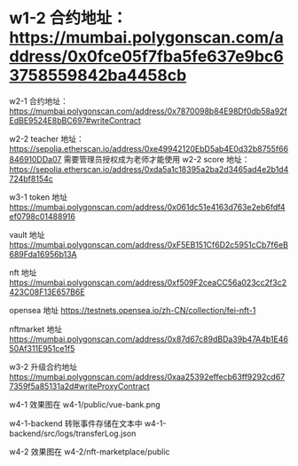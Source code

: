 # w1-2 合约地址：https://mumbai.polygonscan.com/address/0x0fce05f7fba5fe637e9bc63758559842ba4458cb

w2-1 合约地址：https://mumbai.polygonscan.com/address/0x7870098b84E98Df0db58a92fEdBE9524E8bBC697#writeContract

w2-2 teacher 地址：https://sepolia.etherscan.io/address/0xe49942120EbD5ab4E0d32b8755f66846910DDa07
需要管理员授权成为老师才能使用
w2-2 score 地址：https://sepolia.etherscan.io/address/0xda5a1c18395a2ba2d3465ad4e2b1d4724bf8154c

w3-1 token 地址 https://mumbai.polygonscan.com/address/0x061dc51e4163d763e2eb6fdf4ef0798c01488916

vault 地址 https://mumbai.polygonscan.com/address/0xF5EB151Cf6D2c5951cCb7f6eB689Fda16956b13A

nft 地址 https://mumbai.polygonscan.com/address/0xf509F2ceaCC56a023cc2f3c2423C08F13E657B6E

opensea 地址 https://testnets.opensea.io/zh-CN/collection/fei-nft-1

nftmarket 地址 https://mumbai.polygonscan.com/address/0x87d67c89dBDa39b47A4b1E4650Af311E951ce1f5

w3-2 升级合约地址 https://mumbai.polygonscan.com/address/0xaa25392effecb63ff9292cd677359f5a85131a2d#writeProxyContract

w4-1 效果图在 w4-1/public/vue-bank.png

w4-1-backend 转账事件存储在文本中 w4-1-backend/src/logs/transferLog.json

w4-2 效果图在 w4-2/nft-marketplace/public
